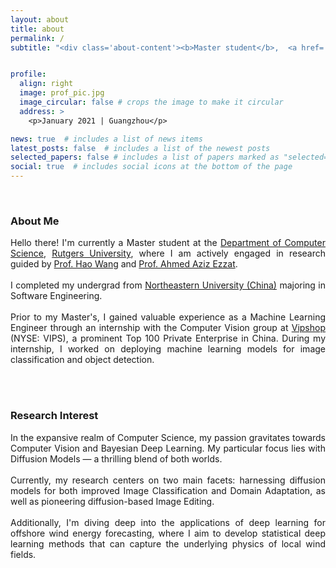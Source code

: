 ```yaml
---
layout: about
title: about
permalink: /
subtitle: "<div class='about-content'><b>Master student</b>,  <a href='https://www.cs.rutgers.edu/' target='_blank'>Rutgers University</a>  <br><b>Previously</b>: <a href='https://www.neu.edu.cn/' target='_blank'>Northeastern University (China)</a> | <a href='https://www.vip.com/' target='_blank'>Vipshop (NYSE: VIPS)</a><br> <b>Email:</b> <span style='color: var(--global-highlight-color);'>cqueenccc AT gmail.com</span> | <span style='color: var(--global-highlight-color);'>xinxi.zhang AT rutgers.edu</span></div>"


profile:
  align: right
  image: prof_pic.jpg
  image_circular: false # crops the image to make it circular
  address: >
    <p>January 2021 | Guangzhou</p>

news: true  # includes a list of news items
latest_posts: false  # includes a list of the newest posts
selected_papers: false # includes a list of papers marked as "selected={true}"
social: true  # includes social icons at the bottom of the page
---
```

<br>

<style>
.text-justify {
    text-align: justify;
}

.about-content a {
    text-decoration: underline;
}

h3 {
    font-weight: bold;
    color: var(--global-head-color);
}

</style>
<div class="about-content">
<h3>About Me</h3>

<p class="text-justify">
    Hello there! I'm currently a Master student at the <a href="https://www.cs.rutgers.edu/" target="_blank">Department of Computer Science</a>,
    <a href="https://www.rutgers.edu/" target="_blank">Rutgers University</a>, where I am actively engaged in research guided by
    <a href="http://www.wanghao.in/" target="_blank">Prof. Hao Wang</a> and <a href="https://sites.rutgers.edu/azizezzat/dr-aziz-ezzat/" target="_blank">Prof. Ahmed Aziz Ezzat</a>.<br><br>
    I completed my undergrad from <a href="https://www.neu.edu.cn/" target="_blank">Northeastern University (China)</a> majoring in Software Engineering.<br><br>
    Prior to my Master's, I gained valuable experience as a <span style="color: var(--global-highlight-color);">Machine Learning Engineer</span> through an internship with the Computer Vision group at
    <a href="https://www.vip.com/" target="_blank">Vipshop</a> (NYSE: VIPS), a prominent Top 100 Private Enterprise in China. During my internship, I worked on deploying machine learning models for image classification and object detection.
</p>
<br>
<br>

<h3>Research Interest</h3>

<p class="text-justify">
    In the expansive realm of Computer Science, my passion gravitates towards <span style="color: var(--global-highlight-color);">Computer Vision</span> and <span style="color: var(--global-highlight-color);">Bayesian Deep Learning</span>. My particular focus lies with <span style="color: var(--global-highlight-color);">Diffusion Models</span> — a thrilling blend of both worlds.<br><br>
    Currently, my research centers on two main facets: harnessing diffusion models for both improved <span style="color: var(--global-highlight-color);">Image Classification</span> and <span style="color: var(--global-highlight-color);">Domain Adaptation</span>, as well as pioneering diffusion-based <span style="color: var(--global-highlight-color);">Image Editing</span>.<br><br>
    Additionally, I'm diving deep into the applications of deep learning for <span style="color: var(--global-highlight-color);">offshore wind energy forecasting</span>, where I aim to develop statistical deep learning methods that can capture the underlying physics of local wind fields.
</p>
<br>
<br>
</div>


